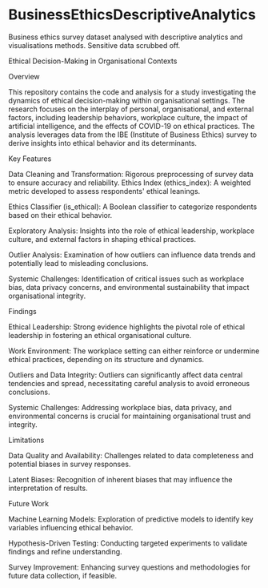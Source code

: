 # BusinessEthicsDescriptiveAnalytics
Business ethics survey dataset analysed with descriptive analytics and visualisations methods. Sensitive data scrubbed off.


Ethical Decision-Making in Organisational Contexts


Overview

This repository contains the code and analysis for a study investigating the dynamics of ethical decision-making within organisational settings. The research focuses on the interplay of personal, organisational, and external factors, including leadership behaviors, workplace culture, the impact of artificial intelligence, and the effects of COVID-19 on ethical practices. The analysis leverages data from the IBE (Institute of Business Ethics) survey to derive insights into ethical behavior and its determinants.


Key Features

Data Cleaning and Transformation: Rigorous preprocessing of survey data to ensure accuracy and reliability.
Ethics Index (ethics_index): A weighted metric developed to assess respondents' ethical leanings.

Ethics Classifier (is_ethical): A Boolean classifier to categorize respondents based on their ethical behavior.

Exploratory Analysis: Insights into the role of ethical leadership, workplace culture, and external factors in shaping ethical practices.

Outlier Analysis: Examination of how outliers can influence data trends and potentially lead to misleading conclusions.

Systemic Challenges: Identification of critical issues such as workplace bias, data privacy concerns, and environmental sustainability that impact organisational integrity.


Findings

Ethical Leadership: Strong evidence highlights the pivotal role of ethical leadership in fostering an ethical organisational culture.

Work Environment: The workplace setting can either reinforce or undermine ethical practices, depending on its structure and dynamics.

Outliers and Data Integrity: Outliers can significantly affect data central tendencies and spread, necessitating careful analysis to avoid erroneous conclusions.

Systemic Challenges: Addressing workplace bias, data privacy, and environmental concerns is crucial for maintaining organisational trust and integrity.


Limitations

Data Quality and Availability: Challenges related to data completeness and potential biases in survey responses.

Latent Biases: Recognition of inherent biases that may influence the interpretation of results.


Future Work

Machine Learning Models: Exploration of predictive models to identify key variables influencing ethical behavior.

Hypothesis-Driven Testing: Conducting targeted experiments to validate findings and refine understanding.

Survey Improvement: Enhancing survey questions and methodologies for future data collection, if feasible.